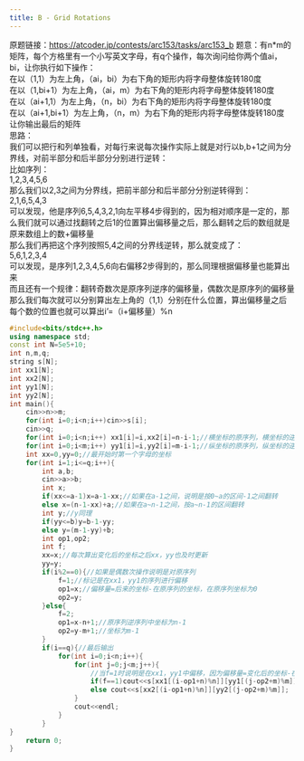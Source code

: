 ```yaml
---
title: B - Grid Rotations
---
```

原题链接：https://atcoder.jp/contests/arc153/tasks/arc153_b
题意：有n*m的矩阵，每个方格里有一个小写英文字母，有q个操作，每次询问给你两个值ai，bi，让你执行如下操作：  
在以（1,1）为左上角，（ai，bi）为右下角的矩形内将字母整体旋转180度  
在以（1,bi+1）为左上角，（ai，m）为右下角的矩形内将字母整体旋转180度  
在以（ai+1,1）为左上角，（n，bi）为右下角的矩形内将字母整体旋转180度  
在以（ai+1,bi+1）为左上角，（n，m）为右下角的矩形内将字母整体旋转180度  
让你输出最后的矩阵  
思路：  
我们可以把行和列单独看，对每行来说每次操作实际上就是对行以b,b+1之间为分界线，对前半部分和后半部分分别进行逆转：  
比如序列：  
1,2,3,4,5,6  
那么我们以2,3之间为分界线，把前半部分和后半部分分别逆转得到：  
2,1,6,5,4,3  
可以发现，他是序列6,5,4,3,2,1向左平移4步得到的，因为相对顺序是一定的，那么我们就可以通过找翻转之后1的位置算出偏移量之后，那么翻转之后的数组就是原来数组上的数+偏移量  
那么我们再把这个序列按照5,4之间的分界线逆转，那么就变成了：  
5,6,1,2,3,4  
可以发现，是序列1,2,3,4,5,6向右偏移2步得到的，那么同理根据偏移量也能算出来  
而且还有一个规律：翻转奇数次是原序列逆序的偏移量，偶数次是原序列的偏移量  
那么我们每次就可以分别算出左上角的（1,1）分别在什么位置，算出偏移量之后每个数的位置也就可以算出i’=（i+偏移量）%n  
```cpp
#include<bits/stdc++.h>
using namespace std;
const int N=5e5+10;
int n,m,q;
string s[N];
int xx1[N];
int xx2[N];
int yy1[N];
int yy2[N];
int main(){
	cin>>n>>m;
	for(int i=0;i<n;i++)cin>>s[i];
	cin>>q;
	for(int i=0;i<n;i++) xx1[i]=i,xx2[i]=n-i-1;//横坐标的原序列，横坐标的逆序列
	for(int i=0;i<m;i++) yy1[i]=i,yy2[i]=m-i-1;//纵坐标的原序列，纵坐标的逆序列
	int xx=0,yy=0;//最开始时第一个字母的坐标  
	for(int i=1;i<=q;i++){         
		int a,b;
		cin>>a>>b;
		int x;
		if(xx<=a-1)x=a-1-xx;//如果在a-1之间，说明是按0~a的区间-1之间翻转
		else x=(n-1-xx)+a;//如果在a~n-1之间，按a~n-1的区间翻转
		int y;//y同理
		if(yy<=b)y=b-1-yy;
		else y=(m-1-yy)+b;
		int op1,op2;
		int f;
		xx=x;//每次算出变化后的坐标之后xx，yy也及时更新
		yy=y;
		if(i%2==0){//如果是偶数次操作说明是对原序列
			f=1;//标记是在xx1，yy1的序列进行偏移
			op1=x;//偏移量=后来的坐标-在原序列的坐标，在原序列坐标为0
			op2=y;
		}else{
			f=2;
			op1=x-n+1;//原序列逆序列中坐标为n-1
			op2=y-m+1;//坐标为m-1
		}
		if(i==q){//最后输出
			for(int i=0;i<n;i++){
				for(int j=0;j<m;j++){
                    //当f=1时说明是在xx1，yy1中偏移，因为偏移量=变化后的坐标-在原序列中的坐标，那么对于i来说在原序列中的坐标=（i-op+n)%n，j同理
					if(f==1)cout<<s[xx1[(i-op1+n)%n]][yy1[(j-op2+m)%m]];
					else cout<<s[xx2[(i-op1+n)%n]][yy2[(j-op2+m)%m]];
				}
				cout<<endl;
			}
		}	
}
	return 0;
}
```

